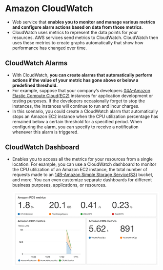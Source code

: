 # Amazon CloudWatch
- Web service that **enables you to monitor and manage various metrics and configure alarm actions based on data from those metrics**.
- CloudWatch uses metrics to represent the data points for your resources. AWS services send metrics to CloudWatch. CloudWatch then uses these metrics to create graphs automatically that show how performance has changed over time.

## CloudWatch Alarms
- With CloudWatch, **you can create alarms that automatically perform actions if the value of your metric has gone above or below a predefined threshold.**
- For example, suppose that your company’s developers [04A-Amazon Elastic Compute Cloud(EC2)](../Module%202%20-%20Compute%20in%20the%20Cloud/04A-Amazon%20Elastic%20Compute%20Cloud(EC2).md) instances for application development or testing purposes. If the developers occasionally forget to stop the instances, the instances will continue to run and incur charges. 
- In this scenario, you could create a CloudWatch alarm that automatically stops an Amazon EC2 instance when the CPU utilization percentage has remained below a certain threshold for a specified period. When configuring the alarm, you can specify to receive a notification whenever this alarm is triggered.

## CloudWatch Dashboard
- Enables you to access all the metrics for your resources from a single location. For example, you can use a CloudWatch dashboard to monitor the CPU utilization of an Amazon EC2 instance, the total number of requests made to an [14B-Amazon Simple Storage Service(S3)](../Module%205%20-%20Storage%20and%20Databases/14B-Amazon%20Simple%20Storage%20Service(S3).md) bucket, and more. You can even customize separate dashboards for different business purposes, applications, or resources.

	![cloudwatch_dashboard](../img/cloudwatch_dashboard.png)